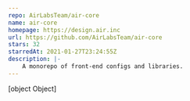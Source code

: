 ```yaml
---
repo: AirLabsTeam/air-core
name: air-core
homepage: https://design.air.inc
url: https://github.com/AirLabsTeam/air-core
stars: 32
starredAt: 2021-01-27T23:24:55Z
description: |-
    A monorepo of front-end configs and libraries.
---
```


[object Object]
